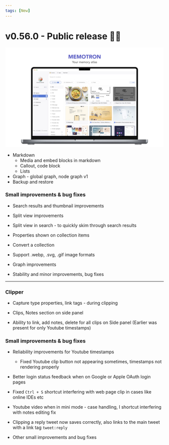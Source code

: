 ```yaml
---
tags: [New]
---
```


# v0.56.0 - Public release 🎉🥳

![Alt Text](../../../../src/images/changelog-memotron/cover-v0.56.0-1.webp)

- Markdown
    - Media and embed blocks in markdown
    - Callout, code block
    - Lists
- Graph - global graph, node graph v1
- Backup and restore

### Small improvements & bug fixes

- Search results and thumbnail improvements

- Split view improvements

- Split view in search - to quickly skim through search results

- Properties shown on collection items

- Convert a collection

- Support .webp, .svg, .gif image formats

- Graph improvements

- Stability and minor improvements, bug fixes

---

### Clipper

- Capture type properties, link tags - during clipping

- Clips, Notes section on side panel

- Ability to link, add notes, delete for all clips on Side panel (Earlier was present for only Youtube timestamps)

### Small improvements & bug fixes

- Reliability improvements for Youtube timestamps

    - Fixed Youtube clip button not appearing sometimes, timestamps not rendering properly

- Better login status feedback when on Google or Apple OAuth login pages

- Fixed ```Ctrl + S``` shortcut interfering with web page clip in cases like online IDEs etc

- Youtube video when in mini mode - case handling, I shortcut interfering with notes editing fix

- Clipping a reply tweet now saves correctly, also links to the main tweet with a link tag ```tweet:reply```

- Other small improvements and bug fixes





